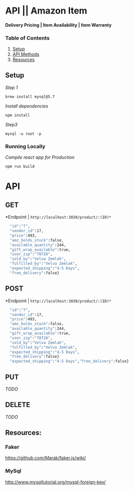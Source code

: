 # API || Amazon Item
#### Delivery Pricing | Item Availability | Item Warranty

### Table of Contents

1. [Setup](#Setup)
1. [API Methods](#API)
1. [Resources](#Resources)

## Setup

*Step 1*
```console
brew install mysql@5.7
```

*Install dependencies*
```console
npm install
```

*Step3*
```console
mysql -u root -p
```

### Running Locally
*Compile react app for Production*
```console
npm run build
```

# API

## GET
*Endpoint | `http://localhost:3030/product/:(ID)*`
``` sh {
  "id":"7",
  "vendor_id":17,
  "price":493,
  "amz_holds_stock":false,
  "available_quantity":244,
  "gift_wrap_available":true,
  "user_zip":"78726",
  "sold_by":"Velva Zemlak",
  "fulfilled_by":"Velva Zemlak",
  "expected_shipping":"4-5 Days",
  "free_delivery":false}
```



## POST
*Endpoint | `http://localhost:3030/product/:(ID)*`
``` sh {
  "id":"7",
  "vendor_id":17,
  "price":493,
  "amz_holds_stock":false,
  "available_quantity":244,
  "gift_wrap_available":true,
  "user_zip":"78726",
  "sold_by":"Velva Zemlak",
  "fulfilled_by":"Velva Zemlak",
  "expected_shipping":"4-5 Days",
  "free_delivery":false}
  "expected_shipping":"4-5 Days","free_delivery":false}
```

## PUT
*TODO*

## DELETE
*TODO*


## Resources:

### Faker
https://github.com/Marak/faker.js/wiki/

### MySql
http://www.mysqltutorial.org/mysql-foreign-key/


